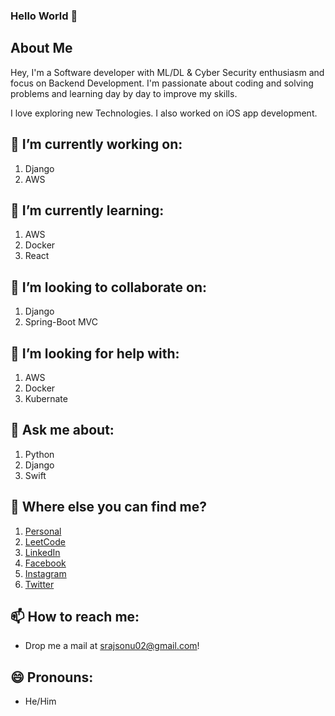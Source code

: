 ### Hello World 👋

## About Me

Hey, I'm a Software developer with ML/DL & Cyber Security enthusiasm and focus on Backend Development. I'm passionate about coding and solving problems and learning day by day to improve my skills.

I love exploring new Technologies. I also worked on iOS app development.



## 🔭 I’m currently working on:
  1. Django
  2. AWS

## 🌱 I’m currently learning:
  1. AWS
  2. Docker
  3. React

## 👯 I’m looking to collaborate on:
  1. Django
  2. Spring-Boot MVC

## 🤔 I’m looking for help with:
  1. AWS
  2. Docker
  3. Kubernate

## 💬 Ask me about:
  1. Python
  2. Django
  3. Swift

## 🤔 Where else you can find me?
  1. [Personal](https://www.srajsonu.ml/)
  2. [LeetCode](https://leetcode.com/srajsonu/)
  3. [LinkedIn](https://www.linkedin.com/in/srajsonu/)
  4. [Facebook](https://www.facebook.com/srajsonu)
  5. [Instagram](https://www.instagram.com/srajsonu_/)
  6. [Twitter](https://twitter.com/srajsonu_)

## 📫 How to reach me: 
  - Drop me a mail at srajsonu02@gmail.com!

## 😄 Pronouns:
  - He/Him

